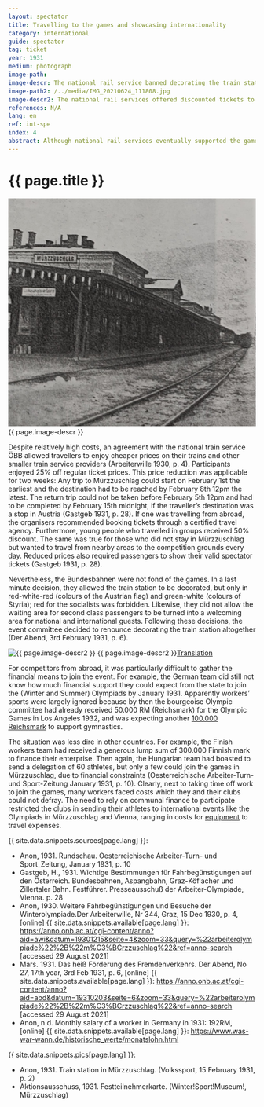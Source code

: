 ```yaml
---
layout: spectator
title: Travelling to the games and showcasing internationality
category: international
guide: spectator
tag: ticket
year: 1931
medium: photograph
image-path: 
image-descr: The national rail service banned decorating the train station in Mürzzuschlag
image-path2: /../media/IMG_20210624_111808.jpg
image-descr2: The national rail services offered discounted tickets to visit the Winter and the Summer Olympiad.Ticket for Paul Wetterich from Mürzzuschlag, to visit the Summer Olympiad in Vienna.
references: N/A
lang: en
ref: int-spe
index: 4
abstract: Although national rail services eventually supported the games by offering additional services and ticket discounts, travelling to and from Mürzzuschlag remained challenging.
---
```

<body>
    <div class="infotext">
        <h1  id="title">{{ page.title }}</h1>
        <div class="grid-item" id="exhibit-image"><img src="../media/Volkssport_15-Feb-31_S2.jpg" class="img-fluid" alt="{{ page.image-descr }}"> {{ page.image-descr }}</div>
        <p>Despite relatively high costs, an agreement with the national train service ÖBB allowed travellers to enjoy cheaper prices on their trains and other smaller train service providers (<span class="quote">Arbeiterwille</span> 1930, p. 4). Participants enjoyed 25% off regular ticket prices. This price reduction was applicable for two weeks: Any trip to Mürzzuschlag could start on February 1st the earliest and the destination had to be reached by February 8th 12pm the latest. The return trip could not be taken before February 5th 12pm and had to be completed by February 15th midnight, if the traveller’s destination was a stop in Austria (<span class="quote">Gastgeb</span> 1931, p. 28). If one was travelling from abroad, the organisers recommended booking tickets through a certified travel agency. Furthermore, young people who travelled in groups received 50% discount. The same was true for those who did not stay in Mürzzuschlag but wanted to travel from nearby areas to the competition grounds every day. Reduced prices also required passengers to show their valid spectator tickets (<span class="quote">Gastgeb</span> 1931, p. 28).</p>
        <p>Nevertheless, the Bundesbahnen were not fond of the games. In a last minute decision, they allowed the train station to be decorated, but only in red-white-red (colours of the Austrian flag) and green-white (colours of Styria); red for the socialists was forbidden. Likewise, they did not allow the waiting area for second class passengers to be turned into a welcoming area for national and international guests. Following these decisions, the event committee decided to renounce decorating the train station altogether (<span class="quote">Der Abend</span>, 3rd February 1931, p. 6).</p>
        <div class="grid-item" id="exhibit-image"><img src="../media/IMG_20210624_111808.jpg" class="img-fluid" alt="{{ page.image-descr2 }}"> {{ page.image-descr2 }}<a href="#" class="translation" data-toggle="tooltip" title="2nd Workers Olympiad. Train Stamp for trip to the event. Participant Card 70131 for Paul Wetterich from Mürzzuschlag, Styria. Following order no. 4840/1930 and 4387/1931 of the Austrian national rail service's general office, of Aspang-trains, Graz-Köflacher trains, Zillertaler trains and Danube Steam Ship Association, the ticket holder is entitled to 25% discount when travelling alone, they are entitled to festive batch and entry to all olympic sport events on 26th July where not seats are allocated. Seats must be paid extra.">Translation</a></div>
        <p>For competitors from abroad, it was particularly difficult to gather the financial means to join the event. For example, the German team did still not know how much financial support they could expect from the state to join the (Winter and Summer) Olympiads by January 1931. Apparently workers’ sports were largely ignored because by then the bourgeoise Olympic committee had already received 50.000 RM (Reichsmark) for the Olympic Games in Los Angeles 1932, and was expecting another <a href="#" class="link-info" data-toggle="tooltip" title="The average worker earned 192RM a month">100.000 Reichsmark</a> to support gymnastics. </p>
        <p>The situation was less dire in other countries. For example, the Finish workers team had received a generous lump sum of 300.000 Finnish mark to finance their enterprise. Then again, the Hungarian team had boasted to send a delegation of 60 athletes, but only a few could join the games in Mürzzuschlag, due to financial constraints (<span class="quote">Oesterreichische Arbeiter-Turn- und Sport-Zeitung January</span> 1931, p. 10).
        Clearly, next to taking time off work to join the games, many workers faced costs which they and their clubs could not defray. The need to rely on communal finance to participate restricted the clubs in sending their athletes to international events like the Olympiads in Mürzzuschlag and Vienna, ranging in costs for <a href="#" class="link-info" data-toggle="tooltip" title="Only few athlete could afford to take up expensive sports like skiing. Sports like running, swimming and gymnastics were much more common.">equipment</a> to travel expenses.</p>
        <div class="grid-item" class="resources">
            <div class="resource-title">{{ site.data.snippets.sources[page.lang] }}:</div>
            <ul>
                <li>Anon, 1931. Rundschau. <span id="source">Oesterreichische Arbeiter-Turn- und Sport_Zeitung</span>, January 1931, p. 10</li>
                <li>Gastgeb, H., 1931. Wichtige Bestimmungen für Fahrbegünstigungen auf den Österreich. Bundesbahnen, Aspangbahn, Graz-Köflacher und Zillertaler Bahn. <span id="source">Festführer</span>. Presseausschuß der Arbeiter-Olympiade, Vienna. p. 28</li>
                <li>Anon, 1930. Weitere Fahrbegünstigungen und Besuche der Winterolympiade.<span id="source">Der Arbeiterwille</span>, Nr 344, Graz, 15 Dec 1930, p. 4, [online] {{ site.data.snippets.available[page.lang] }}: <a href="https://anno.onb.ac.at/cgi-content/anno?aid=awi&datum=19301215&seite=4&zoom=33&query=%22arbeiterolympiade%22%2B%22m%C3%BCrzzuschlag%22&ref=anno-search">https://anno.onb.ac.at/cgi-content/anno?aid=awi&datum=19301215&seite=4&zoom=33&query=%22arbeiterolympiade%22%2B%22m%C3%BCrzzuschlag%22&ref=anno-search</a> [accessed 29 August 2021]</li>
                <li>Mars. 1931. Das heiß Förderung des Fremdenverkehrs. <span id="source">Der Abend</span>, No 27, 17th year, 3rd Feb 1931, p. 6, [online] {{ site.data.snippets.available[page.lang] }}: <a href="https://anno.onb.ac.at/cgi-content/anno?aid=abd&datum=19310203&seite=6&zoom=33&query=%22arbeiterolympiade%22%2B%22m%C3%BCrzzuschlag%22&ref=anno-search">https://anno.onb.ac.at/cgi-content/anno?aid=abd&datum=19310203&seite=6&zoom=33&query=%22arbeiterolympiade%22%2B%22m%C3%BCrzzuschlag%22&ref=anno-search</a> [accessed 29 August 2021]</li>
                <li>Anon, n.d. Monthly salary of a worker in Germany in 1931: 192RM, [online] {{ site.data.snippets.available[page.lang] }}: <a href="https://www.was-war-wann.de/historische_werte/monatslohn.html">https://www.was-war-wann.de/historische_werte/monatslohn.html</a></li>
            </ul>
        </div>
        <div class="grid-item" class="resources">
            <div class="resource-title">{{ site.data.snippets.pics[page.lang] }}:</div>
            <ul>
                <li>Anon, 1931. Train station in Mürzzuschlag. (<span id="source">Volkssport</span>, 15 February 1931, p. 2)</li>
                <li>Aktionsausschuss, 1931. Festteilnehmerkarte. (Winter!Sport!Museum!, Mürzzuschlag)</li>
            </ul>
        </div>
    </div>
</body>